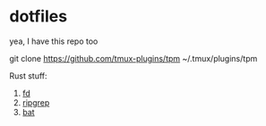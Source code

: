 # dotfiles

yea, I have this repo too

git clone https://github.com/tmux-plugins/tpm ~/.tmux/plugins/tpm

Rust stuff:
1. [fd](https://github.com/sharkdp/fd)
2. [ripgrep](https://github.com/BurntSushi/ripgrep)
3. [bat](https://github.com/sharkdp/bat)


